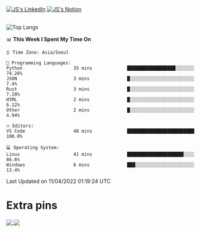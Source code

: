 
[![JS's LinkedIn](https://img.shields.io/badge/LinkedIn-blue?style=for-the-badge&logo=linkedin)](https://www.linkedin.com/in/jaeseung-lee-5a2a32139/) 
[![JS's Notion](https://img.shields.io/badge/Notion-black?style=for-the-badge&logo=notion)](https://bit.ly/ljswiki1) <br><br>
<!-- ![JS's GitHub stats](https://github-readme-stats-lemon-five.vercel.app/api?username=tkxkd0159&hide=contribs,prs,stars,issues&show_icons=true&theme=react&include_all_commits=true)   -->
![Top Langs](https://github-readme-stats-lemon-five.vercel.app/api/top-langs/?username=tkxkd0159&layout=compact&hide=jupyter%20notebook,scss,html,css&langs_count=10)  


<!--START_SECTION:waka-->
📊 **This Week I Spent My Time On** 

```text
⌚︎ Time Zone: Asia/Seoul

💬 Programming Languages: 
Python                   35 mins             ██████████████████░░░░░░░   74.26% 
JSON                     3 mins              █░░░░░░░░░░░░░░░░░░░░░░░░   7.4% 
Rust                     3 mins              █░░░░░░░░░░░░░░░░░░░░░░░░   7.28% 
HTML                     2 mins              █░░░░░░░░░░░░░░░░░░░░░░░░   6.12% 
Other                    2 mins              █░░░░░░░░░░░░░░░░░░░░░░░░   4.94%

🔥 Editors: 
VS Code                  48 mins             █████████████████████████   100.0%

💻 Operating System: 
Linux                    41 mins             █████████████████████░░░░   86.6% 
Windows                  6 mins              ███░░░░░░░░░░░░░░░░░░░░░░   13.4%

```


 Last Updated on 11/04/2022 01:19:24 UTC
<!--END_SECTION:waka-->

# Extra pins
<a href="https://github.com/tkxkd0159/go-chain">
  <img align="center" src="https://github-readme-stats-lemon-five.vercel.app/api/pin/?username=tkxkd0159&repo=go-chain&theme=react" />
</a>
<a href="https://github.com/tkxkd0159/dsalgo">
  <img align="center" src="https://github-readme-stats-lemon-five.vercel.app/api/pin/?username=tkxkd0159&repo=dsalgo&theme=react" />
</a>

<!---
- 🔭 I’m currently working on ...
- 🌱 I’m currently learning blockchain and distributed network
- 👯 I’m looking to collaborate on ...
- 🤔 I’m looking for help with ...
- 💬 Ask me about ...
- 📫 How to reach me: ...
- 😄 Pronouns: ...
- ⚡ Fun fact: ...
-->
